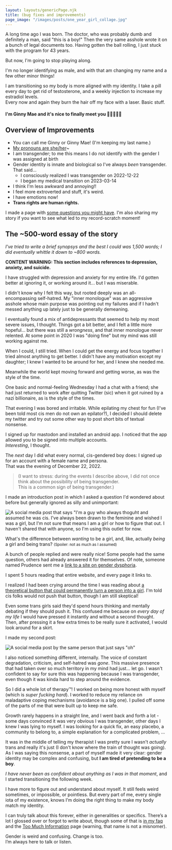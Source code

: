 ```yaml
---
layout: layouts/genericPage.njk
title: (bug fixes and improvements)
page_image: "/images/posts/one_year_girl_collage.jpg"
---
```

A long time ago I was born. The doctor, who was probably dumb and definitely a man, said "this is a boy!"
Then the very same asshole wrote it on a bunch of legal documents too. Having gotten the ball rolling, I
just stuck with the program for 43 years.

But now, I'm going to stop playing along.

I'm no longer identifying as male, and with that am changing my name and a few other minor things!

I am transitioning so my body is more aligned with my identity. I take a pill every day to get rid of testosterone,
and a weekly injection to increase my estradiol levels. \
Every now and again they burn the hair off my face with a laser. Basic stuff.

#### I'm Ginny Mae and it's nice to finally meet you 💙💗🤍💗💙

## Overview of Improvements

* You can call me Ginny or Ginny Mae! (I'm keeping my last name.)
* [My pronouns are she/her](https://pronouns.cc/@ginny)~
* I am transgender; to me this means I do not identify with the gender I was assigned at birth
* Gender identity is innate and biological so I've always *been* transgender. That said...
  * I consciously realized I was transgender on 2022-12-22
  * I began my medical transition on 2023-03-14
* I think I'm less awkward and annoying!!
* I feel more extroverted and stuff, it's weird.
* I have emotions now!
* **Trans rights are human rights.**

I made a page with [some questions you might have](/faq/). I'm also sharing my story if you want to see what led to my record-scratch moment!

## The ~500-word essay of the story

*I've tried to write a brief synopsys and the best I could was 1,500 words; I did eventually whittle it down to ~800 words.*

**CONTENT WARNING: This section includes references to depression, anxiety, and suicide.**

I have struggled with depression and anxiety for my entire life. I'd gotten better at ignoring it, or working around it... but I was miserable.

I didn't know why I felt this way, but rooted deeply was an all-encompassing self-hatred. My "inner monologue" was an aggressive asshole whose
main purpose was pointing out my failures and if I hadn't messed anything up lately just to be generally demeaning.

I eventually found a mix of antidepressants that seemed to help my most severe issues, I thought. Things got a bit better, and I felt a little
more hopeful... but there was still a *wrongness*, and that inner monologue never relented. At some point in 2020 I was "doing fine" but
my mind was still working against me.

When I could, I still tried. When I could get the energy and focus together I tried almost anything to get better. I didn't have any motivation
except my daughter; I knew I wanted to be around for her, and I knew she needed me.

Meanwhile the world kept moving forward and getting worse, as was the style of the time.

One basic and normal-feeling Wednesday I had a chat with a friend; she had just returned to work after quitting Twitter (sic) when
it got ruined by a nazi billionaire, as is the style of the times.

That evening I was bored and irritable. While epilating my chest for fun (I've been told most cis men do not own an epilator?),
I decided I should delete my twitter and try out some other way to post short bits of textual nonsense.

I signed up for mastodon and installed an android app. I noticed that the app allowed you to be signed into multiple accounts. \
*Interesting*, I thought.

The *next* day I did what every normal, cis-gendered boy does: I signed up for an account with a female name and persona. \
That was the evening of December 22, 2022.

> (I want to stress: during the events I describe above, I did not once think about the possibility of being transgender. \
This is a common sign of being transgender.)

I made an introduction post in which I asked a question I'd wondered about before but generally ignored as silly and unimportant:

![A social media post that says "I'm a guy who always thoguht and assumed he was cis. I've always been drawn to the feminine and wished I was a girl, but I'm not sure that means I am a girl
or how to figure that out. I haven't shared that with anyone, so I'm using this outlet for now.](/images/ginny1.png)

What's the difference between *wanting* to be a girl, and, like, actually *being* a girl and being trans? <small>(Spoiler: not as much as I assumed)</small>

A bunch of people replied and were really nice! Some people had the same question, others had already answered it for themselves.
Of note, someone named Prudence sent me a [link to a site on gender dysphoria](https://genderdysphoria.fyi/en/).

I spent 5 hours reading that entire website, and every page it links to.

I realized I had been crying around the time I was reading about [a theoretical button that could permanently turn a person into a
girl](https://turn-me-into-a-girl.com/). I'm told cis folks would not push that button, though I am still skeptical!

Even some trans girls said they'd spend hours thinking and mentally debating if they should push it. This confused me because on *every day of my life* I
would have pressed it instantly and without a second thought. Then, after pressing it a few extra times to be really sure it activated, I would look
around for a skirt.

I made my second post:

![A social media post by the same person that just says "oh"](/images/ginny2.png)

I also noticed something different, internally. The voice of constant degradation, criticism, and self-hatred was *gone*. This massive presence that had taken
over so much territory in my mind had just… let go. I wasn't confident to say for sure this was happening because I was transgender, even though
it was kinda hard to step around the evidence.

So I did a whole lot of therapy™! I worked on being more honest with myself (which is *super fucking hard*). I worked to reduce my reliance on
maladaptive coping mechanisms (avoidance is a big one). I pulled off some of the parts of me that were built up to keep me safe.

Growth rarely happens in a straight line, and I went back and forth a lot - some days convinced it was very obvious I was transgender, other days
I knew I was lying to myself. I was looking for a quick fix, an easy placebo, a community to belong to, a simple explanation for a complicated
problem, ...

It was in the middle of telling my therapist I was pretty sure I wasn't *actually* trans and really it's just (I don't know where the train of
thought was going). As I was saying this nonsense, a part of myself made it very clear: gender identity may be complex and confusing, but
**I am tired of pretending to be a boy**.

*I have never been as confident about anything as I was in that moment*, and I started transitioning the following week.

I have more to figure out and understand about myself. It still feels weird sometimes, or impossible, or pointless. But every part of me, every single
iota of my existence, knows I’m doing the right thing to make my body match my identity.

I can truly talk about this forever, either in generalities or specifics. There’s a lot I glossed over or forgot to write about, though some of that is [in my faq](/faq/)
and the [Too Much Information](/tmi/) page (warning, that name is not a misnomer).

Gender is weird and confusing. Change is too. \
I’m always here to talk or listen.